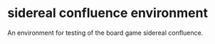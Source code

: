 # sidereal confluence environment
 An environment for testing of the board game sidereal confluence.
